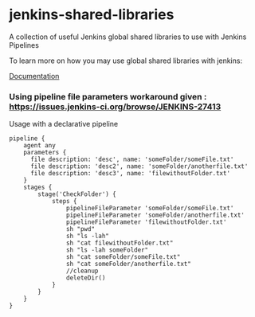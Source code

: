 # jenkins-shared-libraries
A collection of useful Jenkins global shared libraries to use with Jenkins Pipelines

To learn more on how you may use global shared libraries with jenkins:

[Documentation](https://jenkins.io/doc/book/pipeline/shared-libraries/)

### Using pipeline file parameters workaround given : https://issues.jenkins-ci.org/browse/JENKINS-27413

Usage with a declarative pipeline

```
pipeline {
    agent any
    parameters {
      file description: 'desc', name: 'someFolder/someFile.txt'
      file description: 'desc2', name: 'someFolder/anotherfile.txt'
      file description: 'desc3', name: 'filewithoutFolder.txt'
    }
    stages {
        stage('CheckFolder') {
            steps {
                pipelineFileParameter 'someFolder/someFile.txt'
                pipelineFileParameter 'someFolder/anotherfile.txt' 
                pipelineFileParameter 'filewithoutFolder.txt'
                sh "pwd"
                sh "ls -lah"
                sh "cat filewithoutFolder.txt"
                sh "ls -lah someFolder"
                sh "cat someFolder/someFile.txt"
                sh "cat someFolder/anotherfile.txt"
                //cleanup
                deleteDir()
            }
        }
    }
}
```